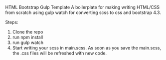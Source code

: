 HTML Bootstrap Gulp Template
A boilerplate for making writing HTML/CSS from scratch using gulp watch for converting scss to css and bootstrap 4.3.

Steps: 
1. Clone the repo
2. run npm install
3. run gulp watch
4. Start writing your scss in main.scss. As soon as you save the main.scss, the .css files will be refreshed with new code. 
